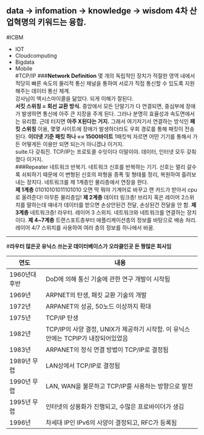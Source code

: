 __data → infomation → knowledge → wisdom__
4차 산업혁명의 키워드는 융합.  
---  
#ICBM  
* IOT
* Cloudcomputing 
* Bigdata 
* Mobile  
#TCP/IP
###__Network Definition__
몇 개의 독립적인 장치가 적절한 영역 내에서 적당히 빠른 속도의 물리적 통신 채널을 통하여 서로가 직접 통신할 수 있도록 지원해주는 데이터 통신 체계.  
강사님이 액시스마이콜을 닮았다. 되게 이해가 잘된다.  
__서킷 스위칭 = 회선 교환 방식.__ 중앙에서 모든 단말기가 다 연결되면, 중심부에 장애가 발생하면 통신에 아주 큰 지장을 주게 된다. 그러나 분명히 효율성과 속도면에서는 유리함.
근데 터지면 __아주 X된다는 거지.__ 그래서 여기저기서 연결하는 방식인 __패킷 스위칭__ 이용, 몇몇 사이트에 장애가 발생하더라도 우회 경로를 통해 패킷이 전송된다.
__이더넷 기준 패킷 하나 == 1500바이트__ 1패킷씩 자르면 어떤 기기를 통해서 가든 어떻게든 이용만 되면 되는거 아니겠냐 이거지.  
suite.다 갖춰진. TCP/IP는 프로토콜 수잇이다 이말이야. 데이터, 인터넷 모두 갖춰졌다 이거지.  
###Repeater 
네트워크 반복기. 네트워크 신호를 반복하는 기기. 신호는 멀리 갈수록 쇠퇴하기 때문에 이 변형된 신호의 파형을 증폭 및 형태를 정리, 복원하여 흘려보내는 장치다.
네트워크를 제 1계층인 물리층에서 연장을 한다.  
__제 1계층__ 01010101011101010 오면 딱 뭐야 기계어로 바꾸고 랜 카드가 받아서 cpu로 올려준다! 아무튼 물리층임!
__제 2계층__ 데이터 링크층! 브리지 혹은 레이어 2스위치를 말하는데 얘네가 데이터를 받으면 손상안된건 전달, 손상된건 전달을 안 함.
__제 3계층__ 네트워크층! 라우터. 레이어 3 스위치. 네트워크와 네트워크를 연결하는 장치이다.
__제 4~7계층__ 트랜스포트층부터 애플리케이션층의 정보를 바탕으로 배송 처리. 레이어 4/7 스위치를 사용하여 여러 층의 정보를 하나에서 바꿈.  
---  
#__라우터 많은곳 유닉스 쓰는곳 데이터베이스가 오라클인곳 돈 짱많은 회사임__

연도 | 내용
------------|------------
1960년대 후반|DoD에 의해 통신 기술에 관한 연구 개발이 시작됨
1969년|ARPNET의 탄생, 패킷 교환 기술의 개발
1972년|ARPANET의 성공, 50노드 이상까지 확대
1975년|TCP/IP 탄생
1982년|TCP/IP의 사양 결정, UNIX가 제공하기 시작함. 이 유닉스 안에는 TCPIP가 내장되어있었음
1983년|ARPANET의 정식 연결 방법이 TCP/IP로 결정됨
1989년 무렵|LAN상에서 TCP/IP로 결정됨
1990년 무렵|LAN, WAN을 불문하고 TCP/IP를 사용하는 방향으로 발전
1995년 무렵|인터넷의 상용화가 진행되고, 수많은 프로바이더가 생김
1996년|차세대 IP인 IPv6의 사양이 결정되고, RFC가 등록됨
